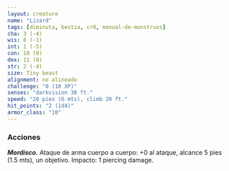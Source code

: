 ```yaml
---
layout: creature
name: "Lizard"
tags: [diminuta, bestia, cr0, manual-de-monstruos]
cha: 3 (-4)
wis: 8 (-1)
int: 1 (-5)
con: 10 (0)
dex: 11 (0)
str: 2 (-4)
size: Tiny beast
alignment: no alineado
challenge: "0 (10 XP)"
senses: "darkvision 30 ft."
speed: "20 pies (6 mts), climb 20 ft."
hit_points: "2 (1d4)"
armor_class: "10"
---
```


### Acciones

***Mordisco.*** Ataque de arma cuerpo a cuerpo: +0 al ataque, alcance 5 pies (1.5 mts), un objetivo. Impacto: 1 piercing damage.